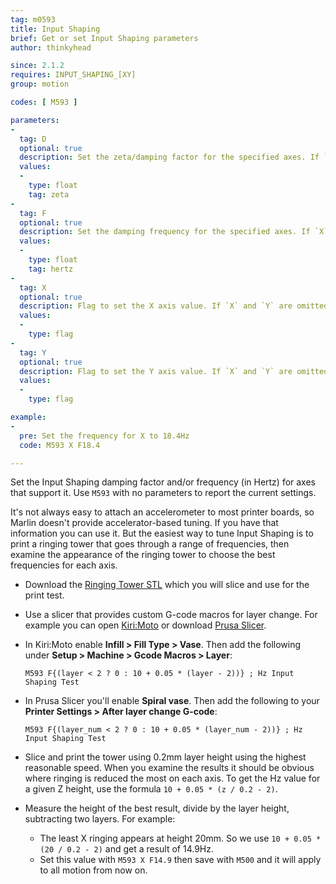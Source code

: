 ```yaml
---
tag: m0593
title: Input Shaping
brief: Get or set Input Shaping parameters
author: thinkyhead

since: 2.1.2
requires: INPUT_SHAPING_[XY]
group: motion

codes: [ M593 ]

parameters:
-
  tag: D
  optional: true
  description: Set the zeta/damping factor for the specified axes. If `X` and `Y` are omitted, both will be set.
  values:
  -
    type: float
    tag: zeta
-
  tag: F
  optional: true
  description: Set the damping frequency for the specified axes. If `X` and `Y` are omitted, both will be set.
  values:
  -
    type: float
    tag: hertz
-
  tag: X
  optional: true
  description: Flag to set the X axis value. If `X` and `Y` are omitted, both will be set.
  values:
  -
    type: flag
-
  tag: Y
  optional: true
  description: Flag to set the Y axis value. If `X` and `Y` are omitted, both will be set.
  values:
  -
    type: flag

example:
-
  pre: Set the frequency for X to 18.4Hz
  code: M593 X F18.4

---
```


Set the Input Shaping damping factor and/or frequency (in Hertz) for axes that support it. Use `M593` with no parameters to report the current settings.

It's not always easy to attach an accelerometer to most printer boards, so Marlin doesn't provide accelerator-based tuning. If you have that information you can use it. But the easiest way to tune Input Shaping is to print a ringing tower that goes through a range of frequencies, then examine the appearance of the ringing tower to choose the best frequencies for each axis.

- Download the [Ringing Tower STL](/assets/stl/ringing_tower.stl) which you will slice and use for the print test.

- Use a slicer that provides custom G-code macros for layer change. For example you can open [Kiri:Moto](https://grid.space/kiri/) or download [Prusa Slicer](https://www.prusa3d.com/page/prusaslicer_424).

- In Kiri:Moto enable **Infill > Fill Type > Vase**. Then add the following under **Setup > Machine > Gcode Macros > Layer**:

  ```
  M593 F{(layer < 2 ? 0 : 10 + 0.05 * (layer - 2))} ; Hz Input Shaping Test
  ```

- In Prusa Slicer you'll enable **Spiral vase**. Then add the following to your **Printer Settings > After layer change G-code**:

  ```
  M593 F{(layer_num < 2 ? 0 : 10 + 0.05 * (layer_num - 2))} ; Hz Input Shaping Test
  ```

- Slice and print the tower using 0.2mm layer height using the highest reasonable speed. When you examine the results it should be obvious where ringing is reduced the most on each axis. To get the Hz value for a given Z height, use the formula `10 + 0.05 * (z / 0.2 - 2)`.

- Measure the height of the best result, divide by the layer height, subtracting two layers. For example:
  - The least X ringing appears at height 20mm. So we use `10 + 0.05 * (20 / 0.2 - 2)` and get a result of 14.9Hz.
  - Set this value with `M593 X F14.9` then save with `M500` and it will apply to all motion from now on.
